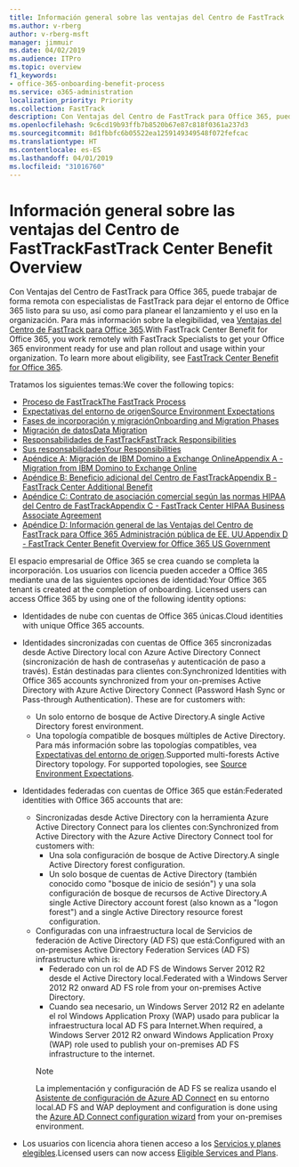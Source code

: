 ```yaml
---
title: Información general sobre las ventajas del Centro de FastTrack
ms.author: v-rberg
author: v-rberg-msft
manager: jimmuir
ms.date: 04/02/2019
ms.audience: ITPro
ms.topic: overview
f1_keywords:
- office-365-onboarding-benefit-process
ms.service: o365-administration
localization_priority: Priority
ms.collection: FastTrack
description: Con Ventajas del Centro de FastTrack para Office 365, puede trabajar de forma remota con especialistas de FastTrack para dejar el entorno de Office 365 listo para su uso, así como para planear el lanzamiento y el uso en la organización. Para más información sobre la elegibilidad, vea Ventajas del Centro de FastTrack para Office 365.
ms.openlocfilehash: 9c6cd19b93ffb7b8520b67e87c818f0361a237d3
ms.sourcegitcommit: 8d1fbbfc6b05522ea1259149349548f072fefcac
ms.translationtype: HT
ms.contentlocale: es-ES
ms.lasthandoff: 04/01/2019
ms.locfileid: "31016760"
---
```

# <a name="fasttrack-center-benefit-overview"></a><span data-ttu-id="c3f32-104">Información general sobre las ventajas del Centro de FastTrack</span><span class="sxs-lookup"><span data-stu-id="c3f32-104">FastTrack Center Benefit Overview</span></span>

<span data-ttu-id="c3f32-p102">Con Ventajas del Centro de FastTrack para Office 365, puede trabajar de forma remota con especialistas de FastTrack para dejar el entorno de Office 365 listo para su uso, así como para planear el lanzamiento y el uso en la organización. Para más información sobre la elegibilidad, vea [Ventajas del Centro de FastTrack para Office 365](O365-fasttrack-benefit-for-office-365.md).</span><span class="sxs-lookup"><span data-stu-id="c3f32-p102">With FastTrack Center Benefit for Office 365, you work remotely with FastTrack Specialists to get your Office 365 environment ready for use and plan rollout and usage within your organization. To learn more about eligibility, see [FastTrack Center Benefit for Office 365](O365-fasttrack-benefit-for-office-365.md).</span></span>
  
<span data-ttu-id="c3f32-107">Tratamos los siguientes temas:</span><span class="sxs-lookup"><span data-stu-id="c3f32-107">We cover the following topics:</span></span>
- [<span data-ttu-id="c3f32-108">Proceso de FastTrack</span><span class="sxs-lookup"><span data-stu-id="c3f32-108">The FastTrack Process</span></span>](O365-fasttrack-process.md) 
- [<span data-ttu-id="c3f32-109">Expectativas del entorno de origen</span><span class="sxs-lookup"><span data-stu-id="c3f32-109">Source Environment Expectations</span></span>](O365-source-environment-expectations.md)
- [<span data-ttu-id="c3f32-110">Fases de incorporación y migración</span><span class="sxs-lookup"><span data-stu-id="c3f32-110">Onboarding and Migration Phases</span></span>](O365-onboarding-and-migration.md)
- [<span data-ttu-id="c3f32-111">Migración de datos</span><span class="sxs-lookup"><span data-stu-id="c3f32-111">Data Migration</span></span>](O365-data-migration.md)
- [<span data-ttu-id="c3f32-112">Responsabilidades de FastTrack</span><span class="sxs-lookup"><span data-stu-id="c3f32-112">FastTrack Responsibilities</span></span>](O365-fasttrack-responsibilities.md)
- [<span data-ttu-id="c3f32-113">Sus responsabilidades</span><span class="sxs-lookup"><span data-stu-id="c3f32-113">Your Responsibilities</span></span>](O365-your-responsibilities.md) 
- [<span data-ttu-id="c3f32-114">Apéndice A: Migración de IBM Domino a Exchange Online</span><span class="sxs-lookup"><span data-stu-id="c3f32-114">Appendix A - Migration from IBM Domino to Exchange Online</span></span>](O365-from-ibm-domino-to-exchange-online.md)
- [<span data-ttu-id="c3f32-115">Apéndice B: Beneficio adicional del Centro de FastTrack</span><span class="sxs-lookup"><span data-stu-id="c3f32-115">Appendix B - FastTrack Center Additional Benefit</span></span>](O365-fasttrack-additional-benefits.md)
- [<span data-ttu-id="c3f32-116">Apéndice C: Contrato de asociación comercial según las normas HIPAA del Centro de FastTrack</span><span class="sxs-lookup"><span data-stu-id="c3f32-116">Appendix C - FastTrack Center HIPAA Business Associate Agreement</span></span>](O365-hipaa-business-associate-agreement.md)
- [<span data-ttu-id="c3f32-117">Apéndice D: Información general de las Ventajas del Centro de FastTrack para Office 365 Administración pública de EE. UU.</span><span class="sxs-lookup"><span data-stu-id="c3f32-117">Appendix D - FastTrack Center Benefit Overview for Office 365 US Government</span></span>](US-Gov-appendix-overview.md)
    
<span data-ttu-id="c3f32-p103">El espacio empresarial de Office 365 se crea cuando se completa la incorporación. Los usuarios con licencia pueden acceder a Office 365 mediante una de las siguientes opciones de identidad:</span><span class="sxs-lookup"><span data-stu-id="c3f32-p103">Your Office 365 tenant is created at the completion of onboarding. Licensed users can access Office 365 by using one of the following identity options:</span></span>
- <span data-ttu-id="c3f32-120">Identidades de nube con cuentas de Office 365 únicas.</span><span class="sxs-lookup"><span data-stu-id="c3f32-120">Cloud identities with unique Office 365 accounts.</span></span>
- <span data-ttu-id="c3f32-p104">Identidades sincronizadas con cuentas de Office 365 sincronizadas desde Active Directory local con Azure Active Directory Connect (sincronización de hash de contraseñas y autenticación de paso a través). Están destinadas para clientes con:</span><span class="sxs-lookup"><span data-stu-id="c3f32-p104">Synchronized Identities with Office 365 accounts synchronized from your on-premises Active Directory with Azure Active Directory Connect (Password Hash Sync or Pass-through Authentication). These are for customers with:</span></span>
  - <span data-ttu-id="c3f32-123">Un solo entorno de bosque de Active Directory.</span><span class="sxs-lookup"><span data-stu-id="c3f32-123">A single Active Directory forest environment.</span></span>
  - <span data-ttu-id="c3f32-p105">Una topología compatible de bosques múltiples de Active Directory. Para más información sobre las topologías compatibles, vea [Expectativas del entorno de origen](O365-source-environment-expectations.md).</span><span class="sxs-lookup"><span data-stu-id="c3f32-p105">Supported multi-forests Active Directory topology. For supported topologies, see [Source Environment Expectations](O365-source-environment-expectations.md).</span></span>
- <span data-ttu-id="c3f32-126">Identidades federadas con cuentas de Office 365 que están:</span><span class="sxs-lookup"><span data-stu-id="c3f32-126">Federated identities with Office 365 accounts that are:</span></span>
  - <span data-ttu-id="c3f32-127">Sincronizadas desde Active Directory con la herramienta Azure Active Directory Connect para los clientes con:</span><span class="sxs-lookup"><span data-stu-id="c3f32-127">Synchronized from Active Directory with the Azure Active Directory Connect tool for customers with:</span></span>
      - <span data-ttu-id="c3f32-128">Una sola configuración de bosque de Active Directory.</span><span class="sxs-lookup"><span data-stu-id="c3f32-128">A single Active Directory forest configuration.</span></span>
      - <span data-ttu-id="c3f32-129">Un solo bosque de cuentas de Active Directory (también conocido como "bosque de inicio de sesión") y una sola configuración de bosque de recursos de Active Directory.</span><span class="sxs-lookup"><span data-stu-id="c3f32-129">A single Active Directory account forest (also known as a "logon forest") and a single Active Directory resource forest configuration.</span></span>
  - <span data-ttu-id="c3f32-130">Configuradas con una infraestructura local de Servicios de federación de Active Directory (AD FS) que está:</span><span class="sxs-lookup"><span data-stu-id="c3f32-130">Configured with an on-premises Active Directory Federation Services (AD FS) infrastructure which is:</span></span>
      - <span data-ttu-id="c3f32-131">Federado con un rol de AD FS de Windows Server 2012 R2 desde el Active Directory local.</span><span class="sxs-lookup"><span data-stu-id="c3f32-131">Federated with a Windows Server 2012 R2 onward AD FS role from your on-premises Active Directory.</span></span>
      - <span data-ttu-id="c3f32-132">Cuando sea necesario, un Windows Server 2012 R2 en adelante el rol Windows Application Proxy (WAP) usado para publicar la infraestructura local AD FS para Internet.</span><span class="sxs-lookup"><span data-stu-id="c3f32-132">When required, a Windows Server 2012 R2 onward Windows Application Proxy (WAP) role used to publish your on-premises AD FS infrastructure to the internet.</span></span>
    > [!NOTE]
    > <span data-ttu-id="c3f32-133">La implementación y configuración de AD FS se realiza usando el [Asistente de configuración de Azure AD Connect](https://go.microsoft.com/fwlink/?linkid=844794) en su entorno local.</span><span class="sxs-lookup"><span data-stu-id="c3f32-133">AD FS and WAP deployment and configuration is done using the [Azure AD Connect configuration wizard](https://go.microsoft.com/fwlink/?linkid=844794) from your on-premises environment.</span></span> 
  
- <span data-ttu-id="c3f32-134">Los usuarios con licencia ahora tienen acceso a los [Servicios y planes elegibles](M365-eligible-services-and-plans.md).</span><span class="sxs-lookup"><span data-stu-id="c3f32-134">Licensed users can now access [Eligible Services and Plans](M365-eligible-services-and-plans.md).</span></span>
    

 
